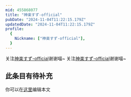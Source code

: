 ```yaml
---
mid: 455868077
title: "神楽すず-official"
pubDate: "2024-11-04T11:22:15.179Z"
updatedDate: "2024-11-04T11:22:15.179Z"
profile:
  {
    Nickname: ["神楽すず-official"],
  }
---
```


关注[神楽すず-official](https://space.bilibili.com/455868077)谢谢喵~ 关注[神楽すず-official](https://space.bilibili.com/455868077)谢谢喵~

## 此条目有待补充
你可以在[这里](https://github.com/Yuhanawa/VTuber.ICU-Content/edit/master/v/神楽すず-official/index.md)编辑本文
